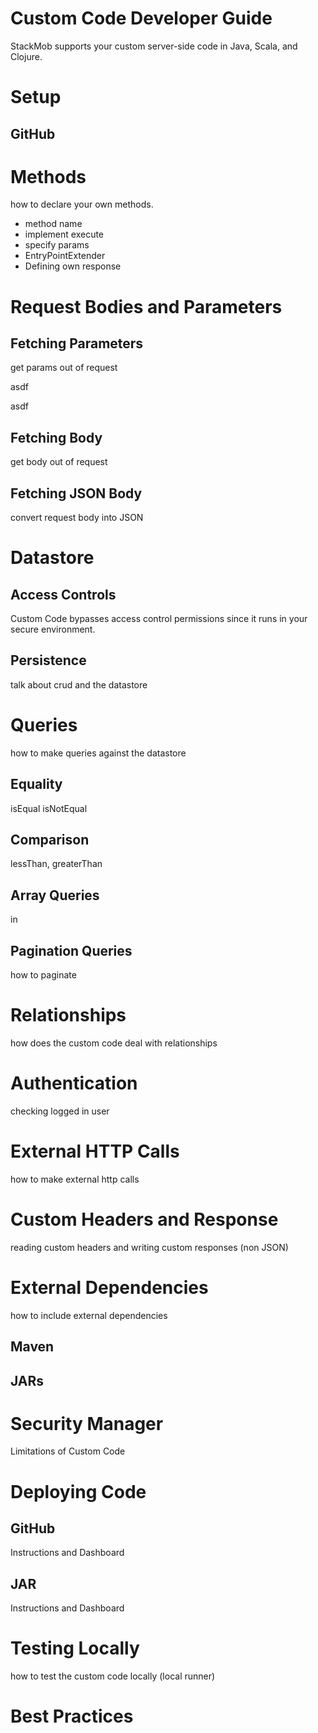 Custom Code Developer Guide
==========================================

StackMob supports your custom server-side code in Java, Scala, and Clojure.

# Setup

## GitHub


# Methods

how to declare your own methods.

* method name
* implement execute
* specify params
* EntryPointExtender
* Defining own response

# Request Bodies and Parameters

## Fetching Parameters

get params out of request

<span class="tab fetchparams" title="Java"></span>
asdf
<span class="tab"></span>

<span class="tab fetchparams" title="Scala"></span>
asdf
<span class="tab"></span>

## Fetching Body

get body out of request

## Fetching JSON Body

convert request body into JSON

# Datastore

## Access Controls

Custom Code bypasses access control permissions since it runs in your secure environment.

## Persistence

talk about crud and the datastore


# Queries

how to make queries against the datastore

## Equality

isEqual isNotEqual

## Comparison

lessThan, greaterThan

## Array Queries

in

## Pagination Queries

how to paginate

# Relationships

how does the custom code deal with relationships

# Authentication

checking logged in user

# External HTTP Calls

how to make external http calls

# Custom Headers and Response

reading custom headers and writing custom responses (non JSON)

# External Dependencies

how to include external dependencies

## Maven

## JARs

# Security Manager

Limitations of Custom Code

# Deploying Code

## GitHub

Instructions and Dashboard

## JAR

Instructions and Dashboard

# Testing Locally

how to test the custom code locally (local runner)

# Best Practices
